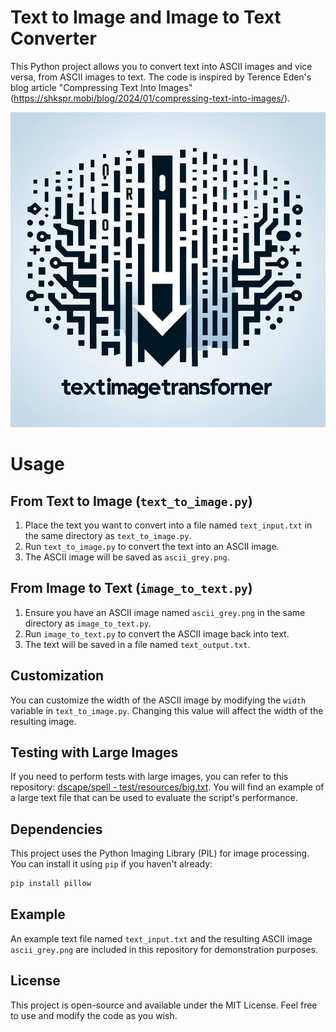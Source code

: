 # Text to Image and Image to Text Converter
This Python project allows you to convert text into ASCII images and vice versa, from ASCII images to text. The code is inspired by Terence Eden's blog article "Compressing Text Into Images" (https://shkspr.mobi/blog/2024/01/compressing-text-into-images/).

![Logo TextImageTransformer](logo.jpg)

# Usage

## From Text to Image (`text_to_image.py`)
1. Place the text you want to convert into a file named `text_input.txt` in the same directory as `text_to_image.py`.
2. Run `text_to_image.py` to convert the text into an ASCII image.
3. The ASCII image will be saved as `ascii_grey.png`.

## From Image to Text (`image_to_text.py`)
1. Ensure you have an ASCII image named `ascii_grey.png` in the same directory as `image_to_text.py`.
2. Run `image_to_text.py` to convert the ASCII image back into text.
3. The text will be saved in a file named `text_output.txt`.

## Customization
You can customize the width of the ASCII image by modifying the `width` variable in `text_to_image.py`. Changing this value will affect the width of the resulting image.

## Testing with Large Images
If you need to perform tests with large images, you can refer to this repository: [dscape/spell - test/resources/big.txt](https://github.com/dscape/spell/blob/master/test/resources/big.txt). You will find an example of a large text file that can be used to evaluate the script's performance.

## Dependencies
This project uses the Python Imaging Library (PIL) for image processing. You can install it using `pip` if you haven't already:

```bash
pip install pillow
```

## Example
An example text file named `text_input.txt` and the resulting ASCII image `ascii_grey.png` are included in this repository for demonstration purposes.

## License
This project is open-source and available under the MIT License. Feel free to use and modify the code as you wish.
